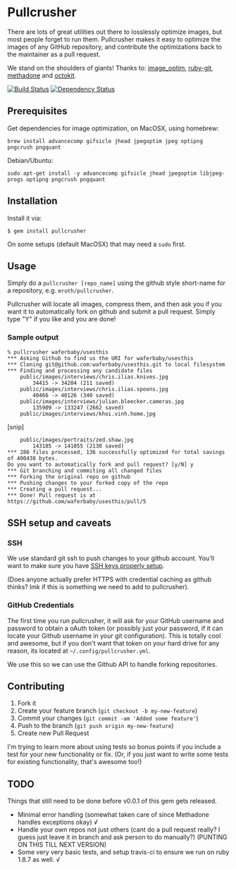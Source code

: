 # Pullcrusher

There are lots of great utilities out there to losslessly optimize
images, but most people forget to run them.  Pullcrusher makes it easy
to optimize the images of any GitHub repository, and contribute the
optimizations back to the maintainer as a pull request.

We stand on the shoulders of giants!  Thanks to: [image_optim](https://github.com/toy/image_optim), [ruby-git](https://github.com/schacon/ruby-git), [methadone](https://github.com/davetron5000/methadone/)
and [octokit](https://github.com/pengwynn/octokit).

[![Build Status](https://secure.travis-ci.org/mroth/pullcrusher.png?branch=master)](http://travis-ci.org/mroth/pullcrusher)
[![Dependency Status](https://gemnasium.com/mroth/pullcrusher.png)](https://gemnasium.com/mroth/pullcrusher)

## Prerequisites

Get dependencies for image optimization, on MacOSX, using homebrew:

    brew install advancecomp gifsicle jhead jpegoptim jpeg optipng pngcrush pngquant

Debian/Ubuntu:

    sudo apt-get install -y advancecomp gifsicle jhead jpegoptim libjpeg-progs optipng pngcrush pngquant

## Installation

Install it via:

    $ gem install pullcrusher

On some setups (default MacOSX) that may need a `sudo` first.

## Usage

Simply do a `pullcrusher [repo_name]` using the github style short-name
for a repository, e.g. `mroth/pullcrusher`.

Pullcrusher will locate all images, compress them, and then ask you if
you want it to automatically fork on github and submit a pull request.
Simply type "Y" if you like and you are done!

### Sample output

    % pullcrusher waferbaby/usesthis
    *** Asking Github to find us the URI for waferbaby/usesthis
    *** Cloning git@github.com:waferbaby/usesthis.git to local filesystem
    *** Finding and processing any candidate files
        public/images/interviews/chris.ilias.knives.jpg
            34415 -> 34204 (211 saved)
        public/images/interviews/chris.ilias.spoons.jpg
            40466 -> 40126 (340 saved)
        public/images/interviews/julian.bleecker.cameras.jpg
            135909 -> 133247 (2662 saved)
        public/images/interviews/khoi.vinh.home.jpg

[snip]

        public/images/portraits/zed.shaw.jpg
            143185 -> 141055 (2130 saved)
    *** 286 files processed, 136 successfully optimized for total savings of 400438 bytes.
    Do you want to automatically fork and pull request? [y/N] y
    *** Git branching and commiting all changed files
    *** Forking the original repo on github
    *** Pushing changes to your forked copy of the repo
    *** Creating a pull request...
    *** Done! Pull request is at https://github.com/waferbaby/usesthis/pull/5

## SSH setup and caveats

### SSH
We use standard git ssh to push changes to your github account.  You'll
want to make sure you have [SSH keys properly setup](https://help.github.com/articles/generating-ssh-keys).

(Does anyone actually prefer HTTPS with credential caching as github thinks?  lmk if
this is something we need to add to pullcrusher).

### GitHub Credentials
The first time you run pullcrusher, it will ask for your GitHub username
and password to obtain a oAuth token (or possibly just your password, if
it can locate your Github username in your git configuration).  This is
totally cool and awesome, but if you don't want that token on your hard
drive for any reason, its located at `~/.config/pullcrusher.yml`.

We use this so we can use the Github API to handle forking
repositories.

## Contributing

1. Fork it
2. Create your feature branch (`git checkout -b my-new-feature`)
3. Commit your changes (`git commit -am 'Added some feature'`)
4. Push to the branch (`git push origin my-new-feature`)
5. Create new Pull Request

I'm trying to learn more about using tests so bonus points if you
include a test for your new functionality or fix. (Or, if you just want
to write some tests for existing functionality, that's awesome too!)

## TODO
Things that still need to be done before v0.0.1 of this gem gets
released.

  * Minimal error handling (somewhat taken care of since Methadone handles exceptions okay) √
  * Handle your own repos not just others (cant do a pull request
    really? I guess just leave it in branch and ask person to do
    manually?) (PUNTING ON THIS TILL NEXT VERSION)
  * Some very very basic tests, and setup travis-ci to ensure we run on
    ruby 1.8.7 as well. √
